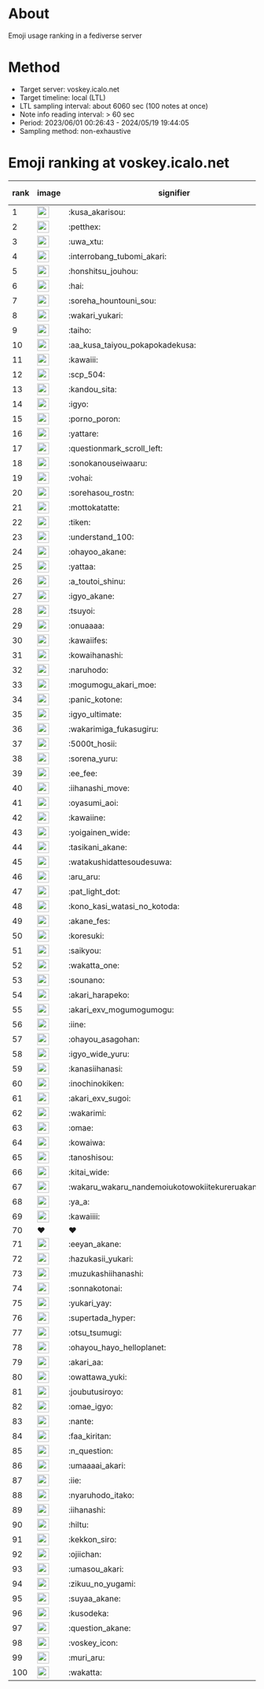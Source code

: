 # About
Emoji usage ranking in a fediverse server

# Method
- Target server: voskey.icalo.net
- Target timeline: local (LTL)
- LTL sampling interval: about 6060 sec (100 notes at once)
- Note info reading interval: > 60 sec
- Period: 2023/06/01 00:26:43 - 2024/05/19 19:44:05 
- Sampling method: non-exhaustive

# Emoji ranking at voskey.icalo.net

|rank|image|signifier|type|frequency score|
|----|----|----|----|----|
|1|<img height="24" src="https://voskey.icalo.net/emoji/kusa_akarisou.webp">|:kusa_akarisou:|custom|25833|
|2|<img height="24" src="https://voskey.icalo.net/emoji/petthex.webp">|:petthex:|custom|17709|
|3|<img height="24" src="https://voskey.icalo.net/emoji/uwa_xtu.webp">|:uwa_xtu:|custom|11308|
|4|<img height="24" src="https://voskey.icalo.net/emoji/interrobang_tubomi_akari.webp">|:interrobang_tubomi_akari:|custom|9149|
|5|<img height="24" src="https://voskey.icalo.net/emoji/honshitsu_jouhou.webp">|:honshitsu_jouhou:|custom|8350|
|6|<img height="24" src="https://voskey.icalo.net/emoji/hai.webp">|:hai:|custom|7397|
|7|<img height="24" src="https://voskey.icalo.net/emoji/soreha_hountouni_sou.webp">|:soreha_hountouni_sou:|custom|6645|
|8|<img height="24" src="https://voskey.icalo.net/emoji/wakari_yukari.webp">|:wakari_yukari:|custom|6531|
|9|<img height="24" src="https://voskey.icalo.net/emoji/taiho.webp">|:taiho:|custom|6488|
|10|<img height="24" src="https://voskey.icalo.net/emoji/aa_kusa_taiyou_pokapokadekusa.webp">|:aa_kusa_taiyou_pokapokadekusa:|custom|6102|
|11|<img height="24" src="https://voskey.icalo.net/emoji/kawaiii.webp">|:kawaiii:|custom|5531|
|12|<img height="24" src="https://voskey.icalo.net/emoji/scp_504.webp">|:scp_504:|custom|5462|
|13|<img height="24" src="https://voskey.icalo.net/emoji/kandou_sita.webp">|:kandou_sita:|custom|5280|
|14|<img height="24" src="https://voskey.icalo.net/emoji/igyo.webp">|:igyo:|custom|4331|
|15|<img height="24" src="https://voskey.icalo.net/emoji/porno_poron.webp">|:porno_poron:|custom|4131|
|16|<img height="24" src="https://voskey.icalo.net/emoji/yattare.webp">|:yattare:|custom|4047|
|17|<img height="24" src="https://voskey.icalo.net/emoji/questionmark_scroll_left.webp">|:questionmark_scroll_left:|custom|4043|
|18|<img height="24" src="https://voskey.icalo.net/emoji/sonokanouseiwaaru.webp">|:sonokanouseiwaaru:|custom|3885|
|19|<img height="24" src="https://voskey.icalo.net/emoji/vohai.webp">|:vohai:|custom|3808|
|20|<img height="24" src="https://voskey.icalo.net/emoji/sorehasou_rostn.webp">|:sorehasou_rostn:|custom|3677|
|21|<img height="24" src="https://voskey.icalo.net/emoji/mottokatatte.webp">|:mottokatatte:|custom|3661|
|22|<img height="24" src="https://voskey.icalo.net/emoji/tiken.webp">|:tiken:|custom|3481|
|23|<img height="24" src="https://voskey.icalo.net/emoji/understand_100.webp">|:understand_100:|custom|3340|
|24|<img height="24" src="https://voskey.icalo.net/emoji/ohayoo_akane.webp">|:ohayoo_akane:|custom|3246|
|25|<img height="24" src="https://voskey.icalo.net/emoji/yattaa.webp">|:yattaa:|custom|3151|
|26|<img height="24" src="https://voskey.icalo.net/emoji/a_toutoi_shinu.webp">|:a_toutoi_shinu:|custom|2997|
|27|<img height="24" src="https://voskey.icalo.net/emoji/igyo_akane.webp">|:igyo_akane:|custom|2925|
|28|<img height="24" src="https://voskey.icalo.net/emoji/tsuyoi.webp">|:tsuyoi:|custom|2864|
|29|<img height="24" src="https://voskey.icalo.net/emoji/onuaaaa.webp">|:onuaaaa:|custom|2844|
|30|<img height="24" src="https://voskey.icalo.net/emoji/kawaiifes.webp">|:kawaiifes:|custom|2766|
|31|<img height="24" src="https://voskey.icalo.net/emoji/kowaihanashi.webp">|:kowaihanashi:|custom|2636|
|32|<img height="24" src="https://voskey.icalo.net/emoji/naruhodo.webp">|:naruhodo:|custom|2600|
|33|<img height="24" src="https://voskey.icalo.net/emoji/mogumogu_akari_moe.webp">|:mogumogu_akari_moe:|custom|2572|
|34|<img height="24" src="https://voskey.icalo.net/emoji/panic_kotone.webp">|:panic_kotone:|custom|2538|
|35|<img height="24" src="https://voskey.icalo.net/emoji/igyo_ultimate.webp">|:igyo_ultimate:|custom|2485|
|36|<img height="24" src="https://voskey.icalo.net/emoji/wakarimiga_fukasugiru.webp">|:wakarimiga_fukasugiru:|custom|2363|
|37|<img height="24" src="https://voskey.icalo.net/emoji/5000t_hosii.webp">|:5000t_hosii:|custom|2344|
|38|<img height="24" src="https://voskey.icalo.net/emoji/sorena_yuru.webp">|:sorena_yuru:|custom|2312|
|39|<img height="24" src="https://voskey.icalo.net/emoji/ee_fee.webp">|:ee_fee:|custom|2295|
|40|<img height="24" src="https://voskey.icalo.net/emoji/iihanashi_move.webp">|:iihanashi_move:|custom|2250|
|41|<img height="24" src="https://voskey.icalo.net/emoji/oyasumi_aoi.webp">|:oyasumi_aoi:|custom|2193|
|42|<img height="24" src="https://voskey.icalo.net/emoji/kawaiine.webp">|:kawaiine:|custom|2078|
|43|<img height="24" src="https://voskey.icalo.net/emoji/yoigainen_wide.webp">|:yoigainen_wide:|custom|2073|
|44|<img height="24" src="https://voskey.icalo.net/emoji/tasikani_akane.webp">|:tasikani_akane:|custom|2063|
|45|<img height="24" src="https://voskey.icalo.net/emoji/watakushidattesoudesuwa.webp">|:watakushidattesoudesuwa:|custom|1989|
|46|<img height="24" src="https://voskey.icalo.net/emoji/aru_aru.webp">|:aru_aru:|custom|1883|
|47|<img height="24" src="https://voskey.icalo.net/emoji/pat_light_dot.webp">|:pat_light_dot:|custom|1882|
|48|<img height="24" src="https://voskey.icalo.net/emoji/kono_kasi_watasi_no_kotoda.webp">|:kono_kasi_watasi_no_kotoda:|custom|1866|
|49|<img height="24" src="https://voskey.icalo.net/emoji/akane_fes.webp">|:akane_fes:|custom|1866|
|50|<img height="24" src="https://voskey.icalo.net/emoji/koresuki.webp">|:koresuki:|custom|1852|
|51|<img height="24" src="https://voskey.icalo.net/emoji/saikyou.webp">|:saikyou:|custom|1843|
|52|<img height="24" src="https://voskey.icalo.net/emoji/wakatta_one.webp">|:wakatta_one:|custom|1814|
|53|<img height="24" src="https://voskey.icalo.net/emoji/sounano.webp">|:sounano:|custom|1798|
|54|<img height="24" src="https://voskey.icalo.net/emoji/akari_harapeko.webp">|:akari_harapeko:|custom|1796|
|55|<img height="24" src="https://voskey.icalo.net/emoji/akari_exv_mogumogumogu.webp">|:akari_exv_mogumogumogu:|custom|1771|
|56|<img height="24" src="https://voskey.icalo.net/emoji/iine.webp">|:iine:|custom|1679|
|57|<img height="24" src="https://voskey.icalo.net/emoji/ohayou_asagohan.webp">|:ohayou_asagohan:|custom|1671|
|58|<img height="24" src="https://voskey.icalo.net/emoji/igyo_wide_yuru.webp">|:igyo_wide_yuru:|custom|1622|
|59|<img height="24" src="https://voskey.icalo.net/emoji/kanasiihanasi.webp">|:kanasiihanasi:|custom|1588|
|60|<img height="24" src="https://voskey.icalo.net/emoji/inochinokiken.webp">|:inochinokiken:|custom|1557|
|61|<img height="24" src="https://voskey.icalo.net/emoji/akari_exv_sugoi.webp">|:akari_exv_sugoi:|custom|1547|
|62|<img height="24" src="https://voskey.icalo.net/emoji/wakarimi.webp">|:wakarimi:|custom|1514|
|63|<img height="24" src="https://voskey.icalo.net/emoji/omae.webp">|:omae:|custom|1425|
|64|<img height="24" src="https://voskey.icalo.net/emoji/kowaiwa.webp">|:kowaiwa:|custom|1421|
|65|<img height="24" src="https://voskey.icalo.net/emoji/tanoshisou.webp">|:tanoshisou:|custom|1406|
|66|<img height="24" src="https://voskey.icalo.net/emoji/kitai_wide.webp">|:kitai_wide:|custom|1405|
|67|<img height="24" src="https://voskey.icalo.net/emoji/wakaru_wakaru_nandemoiukotowokiitekureruakanetyan.webp">|:wakaru_wakaru_nandemoiukotowokiitekureruakanetyan:|custom|1401|
|68|<img height="24" src="https://voskey.icalo.net/emoji/ya_a.webp">|:ya_a:|custom|1393|
|69|<img height="24" src="https://voskey.icalo.net/emoji/kawaiiii.webp">|:kawaiiii:|custom|1336|
|70|❤|❤|unicode|1320|
|71|<img height="24" src="https://voskey.icalo.net/emoji/eeyan_akane.webp">|:eeyan_akane:|custom|1278|
|72|<img height="24" src="https://voskey.icalo.net/emoji/hazukasii_yukari.webp">|:hazukasii_yukari:|custom|1277|
|73|<img height="24" src="https://voskey.icalo.net/emoji/muzukashiihanashi.webp">|:muzukashiihanashi:|custom|1269|
|74|<img height="24" src="https://voskey.icalo.net/emoji/sonnakotonai.webp">|:sonnakotonai:|custom|1250|
|75|<img height="24" src="https://voskey.icalo.net/emoji/yukari_yay.webp">|:yukari_yay:|custom|1237|
|76|<img height="24" src="https://voskey.icalo.net/emoji/supertada_hyper.webp">|:supertada_hyper:|custom|1230|
|77|<img height="24" src="https://voskey.icalo.net/emoji/otsu_tsumugi.webp">|:otsu_tsumugi:|custom|1198|
|78|<img height="24" src="https://voskey.icalo.net/emoji/ohayou_hayo_helloplanet.webp">|:ohayou_hayo_helloplanet:|custom|1183|
|79|<img height="24" src="https://voskey.icalo.net/emoji/akari_aa.webp">|:akari_aa:|custom|1179|
|80|<img height="24" src="https://voskey.icalo.net/emoji/owattawa_yuki.webp">|:owattawa_yuki:|custom|1178|
|81|<img height="24" src="https://voskey.icalo.net/emoji/joubutusiroyo.webp">|:joubutusiroyo:|custom|1164|
|82|<img height="24" src="https://voskey.icalo.net/emoji/omae_igyo.webp">|:omae_igyo:|custom|1157|
|83|<img height="24" src="https://voskey.icalo.net/emoji/nante.webp">|:nante:|custom|1140|
|84|<img height="24" src="https://voskey.icalo.net/emoji/faa_kiritan.webp">|:faa_kiritan:|custom|1137|
|85|<img height="24" src="https://voskey.icalo.net/emoji/n_question.webp">|:n_question:|custom|1137|
|86|<img height="24" src="https://voskey.icalo.net/emoji/umaaaai_akari.webp">|:umaaaai_akari:|custom|1135|
|87|<img height="24" src="https://voskey.icalo.net/emoji/iie.webp">|:iie:|custom|1127|
|88|<img height="24" src="https://voskey.icalo.net/emoji/nyaruhodo_itako.webp">|:nyaruhodo_itako:|custom|1122|
|89|<img height="24" src="https://voskey.icalo.net/emoji/iihanashi.webp">|:iihanashi:|custom|1119|
|90|<img height="24" src="https://voskey.icalo.net/emoji/hiltu.webp">|:hiltu:|custom|1118|
|91|<img height="24" src="https://voskey.icalo.net/emoji/kekkon_siro.webp">|:kekkon_siro:|custom|1100|
|92|<img height="24" src="https://voskey.icalo.net/emoji/ojiichan.webp">|:ojiichan:|custom|1099|
|93|<img height="24" src="https://voskey.icalo.net/emoji/umasou_akari.webp">|:umasou_akari:|custom|1095|
|94|<img height="24" src="https://voskey.icalo.net/emoji/zikuu_no_yugami.webp">|:zikuu_no_yugami:|custom|1087|
|95|<img height="24" src="https://voskey.icalo.net/emoji/suyaa_akane.webp">|:suyaa_akane:|custom|1071|
|96|<img height="24" src="https://voskey.icalo.net/emoji/kusodeka.webp">|:kusodeka:|custom|1062|
|97|<img height="24" src="https://voskey.icalo.net/emoji/question_akane.webp">|:question_akane:|custom|1047|
|98|<img height="24" src="https://voskey.icalo.net/emoji/voskey_icon.webp">|:voskey_icon:|custom|1015|
|99|<img height="24" src="https://voskey.icalo.net/emoji/muri_aru.webp">|:muri_aru:|custom|1007|
|100|<img height="24" src="https://voskey.icalo.net/emoji/wakatta.webp">|:wakatta:|custom|987|
